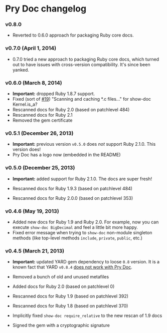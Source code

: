 Pry Doc changelog
=================

### v0.8.0

* Reverted to 0.6.0 approach for packaging Ruby core docs.

### v0.7.0 (April 1, 2014)

* 0.7.0 tried a new approach to packaging Ruby core docs, which turned out to
  have issues with cross-version compatibility. It's since been yanked.

### v0.6.0 (March 8, 2014)

* **Important:** dropped Ruby 1.8.7 support.
* Fixed (sort of [#19](https://github.com/pry/pry-doc/pull/19)) "Scanning and caching *.c files..." for show-doc Kernel.is_a?
* Rescanned docs for Ruby 2.0 (based on patchlevel 484)
* Rescanned docs for Ruby 2.1
* Removed the gem certificate

### v0.5.1 (December 26, 2013)

* **Important:** previous version `v0.5.0` does _not_ support Ruby 2.1.0. This
  version does!
* Pry Doc has a logo now (embedded in the README)

### v0.5.0 (December 25, 2013)

* **Important:** added support for Ruby 2.1.0. The docs are super fresh!

* Rescanned docs for Ruby 1.9.3 (based on patchlevel 484)
* Rescanned docs for Ruby 2.0.0 (based on patchlevel 353)

### v0.4.6 (May 19, 2013)

* Added new docs for Ruby 1.9 and Ruby 2.0. For example, now you can execute
  `show-doc BigDecimal` and feel a little bit more happy.
* Fixed error message when trying to `show-doc` non-module singleton methods (like
  top-level methods `include`, `private`, `public`, etc.)

### v0.4.5 (March 21, 2013)

* **Important:** updated YARD gem dependency to loose `0.8` version. It is a
  known fact that YARD `v0.8.4` [does not work with Pry Doc][yard648].

* Removed a bunch of old and unused metafiles
* Added docs for Ruby 2.0 (based on patchlevel 0)
* Rescanned docs for Ruby 1.9 (based on patchlevel 392)
* Rescanned docs for Ruby 1.8 (based on patchlevel 370)
* Implicitly fixed `show-doc require_relative` to the new rescan of 1.9 docs
* Signed the gem with a cryptographic signature

[yard648]: https://github.com/lsegal/yard/issues/648
